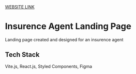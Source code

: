 [WEBSITE LINK](https://insurance-agent-landing-page.vercel.app/)

# Insurence Agent Landing Page

Landing page created and designed for an insurence agent

## Tech Stack

Vite.js, React.js, Styled Components, Figma
